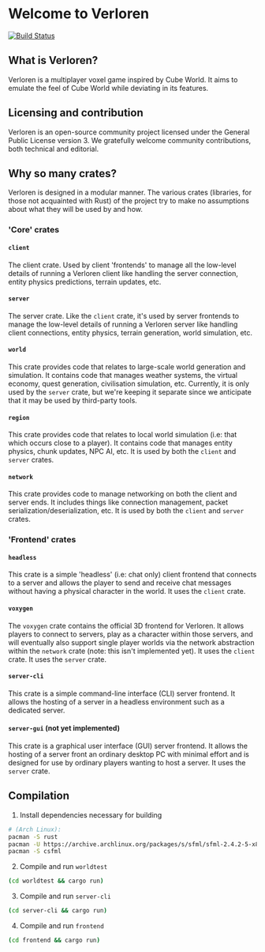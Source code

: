 # Welcome to Verloren

[![Build Status](https://travis-ci.org/veloren/game.svg?branch=master)](https://travis-ci.org/veloren/game)

## What is Verloren?
Verloren is a multiplayer voxel game inspired by Cube World. It aims to emulate the feel of Cube World while deviating in its features.

## Licensing and contribution

Verloren is an open-source community project licensed under the General Public License version 3. We gratefully welcome community contributions, both technical and editorial.

## Why so many crates?

Verloren is designed in a modular manner. The various crates (libraries, for those not acquainted with Rust) of the project try to make no assumptions about what they will be used by and how.

### 'Core' crates

#### `client`

The client crate. Used by client 'frontends' to manage all the low-level details of running a Verloren client like handling the server connection, entity physics predictions, terrain updates, etc.

#### `server`

The server crate. Like the `client` crate, it's used by server frontends to manage the low-level details of running a Verloren server like handling client connections, entity physics, terrain generation, world simulation, etc.

#### `world`

This crate provides code that relates to large-scale world generation and simulation. It contains code that manages weather systems, the virtual economy, quest generation, civilisation simulation, etc. Currently, it is only used by the `server` crate, but we're keeping it separate since we anticipate that it may be used by third-party tools.

#### `region`

This crate provides code that relates to local world simulation (i.e: that which occurs close to a player). It contains code that manages entity physics, chunk updates, NPC AI, etc. It is used by both the `client` and `server` crates.

#### `network`

This crate provides code to manage networking on both the client and server ends. It includes things like connection management, packet serialization/deserialization, etc. It is used by both the `client` and `server` crates.

### 'Frontend' crates

#### `headless`

This crate is a simple 'headless' (i.e: chat only) client frontend that connects to a server and allows the player to send and receive chat messages without having a physical character in the world. It uses the `client` crate.

#### `voxygen`

The `voxygen` crate contains the official 3D frontend for Verloren. It allows players to connect to servers, play as a character within those servers, and will eventually also support single player worlds via the network abstraction within the `network` crate (note: this isn't implemented yet). It uses the `client` crate. It uses the `server` crate.

#### `server-cli`

This crate is a simple command-line interface (CLI) server frontend. It allows the hosting of a server in a headless environment such as a dedicated server.

#### `server-gui` (not yet implemented)

This crate is a graphical user interface (GUI) server frontend. It allows the hosting of a server front an ordinary desktop PC with minimal effort and is designed for use by ordinary players wanting to host a server. It uses the `server` crate.

## Compilation

1. Install dependencies necessary for building

```bash
# (Arch Linux):
pacman -S rust
pacman -U https://archive.archlinux.org/packages/s/sfml/sfml-2.4.2-5-x86_64.pkg.tar.xz #needed for now, because sfml is normaly 2.5 and csfml only 2.4
pacman -S csfml
```

2. Compile and run `worldtest`

```bash
(cd worldtest && cargo run)
```

3. Compile and run `server-cli`

```bash
(cd server-cli && cargo run)
```

4. Compile and run `frontend`

```bash
(cd frontend && cargo run)
```
